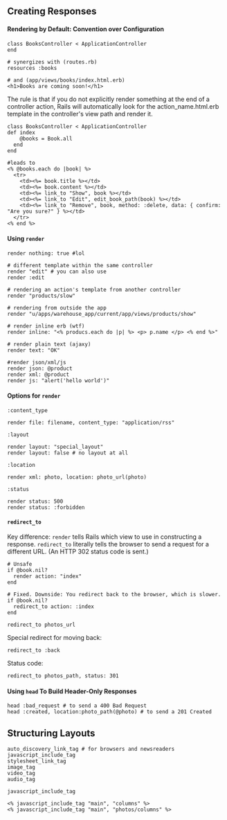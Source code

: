 ## Creating Responses

#### Rendering by Default: Convention over Configuration

	class BooksController < ApplicationController
	end

	# synergizes with (routes.rb)
	resources :books

	# and (app/views/books/index.html.erb)
	<h1>Books are coming soon!</h1>

The rule is that if you do not explicitly render something at the end of a controller action, Rails will automatically look for the action_name.html.erb template in the controller's view path and render it.

	class BooksController < ApplicationController
	def index
	    @books = Book.all
	  end
	end

	#leads to
	<% @books.each do |book| %>
	  <tr>
	    <td><%= book.title %></td>
	    <td><%= book.content %></td>
	    <td><%= link_to "Show", book %></td>
	    <td><%= link_to "Edit", edit_book_path(book) %></td>
	    <td><%= link_to "Remove", book, method: :delete, data: { confirm: "Are you sure?" } %></td>
	  </tr>
	<% end %>

#### Using `render`

	render nothing: true #lol

	# different template within the same controller
	render "edit" # you can also use
	render :edit

	# rendering an action's template from another controller
	render "products/slow"

	# rendering from outside the app
	render "u/apps/warehouse_app/current/app/views/products/show"

	# render inline erb (wtf)
	render inline: "<% producs.each do |p| %> <p> p.name </p> <% end %>"

	# render plain text (ajaxy)
	render text: "OK"

	#render json/xml/js
	render json: @product
	render xml: @product
	render js: "alert('hello world')"

#### Options for `render`

`:content_type`

	render file: filename, content_type: "application/rss"

`:layout`

	render layout: "special_layout"
	render layout: false # no layout at all

`:location`

	render xml: photo, location: photo_url(photo)

`:status`

	render status: 500
	render status: :forbidden

#### `redirect_to`

Key difference: `render` tells Rails which view to use in constructing a response. `redirect_to` literally tells the browser to send a request for a different URL. (An HTTP 302 status code is sent.)

	# Unsafe
	if @book.nil?
	  render action: "index"
	end

	# Fixed. Downside: You redirect back to the browser, which is slower.
	if @book.nil?
	  redirect_to action: :index
	end

	redirect_to photos_url

Special redirect for moving back:
	
	redirect_to :back

Status code:

	redirect_to photos_path, status: 301

#### Using `head` To Build Header-Only Responses

	head :bad_request # to send a 400 Bad Request
	head :created, location:photo_path(@photo) # to send a 201 Created

## Structuring Layouts

	auto_discovery_link_tag # for browsers and newsreaders
	javascript_include_tag
	stylesheet_link_tag
	image_tag
	video_tag
	audio_tag

`javascript_include_tag`

	<% javascript_include_tag "main", "columns" %>
	<% javascript_include_tag "main", "photos/columns" %>






















